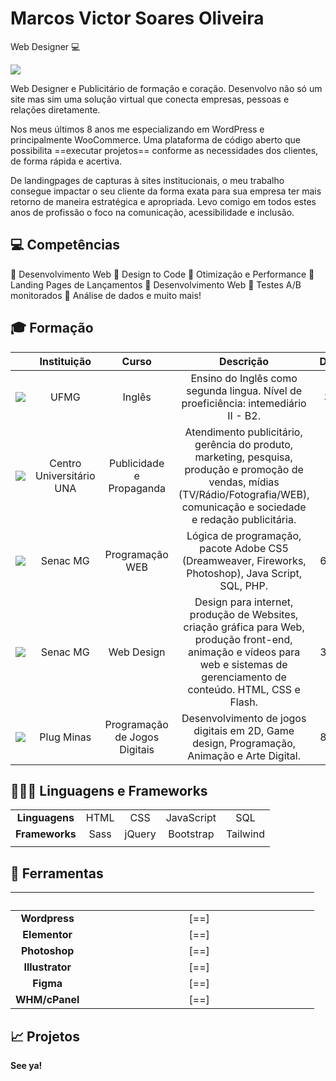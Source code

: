 # Marcos Victor Soares Oliveira
Web Designer 💻

![](https://media.licdn.com/dms/image/C4D03AQGIk-An7E61NA/profile-displayphoto-shrink_200_200/0/1650400711390?e=1709164800&v=beta&t=3wmJ1019x773c7fEorcq_oRLcL12jPurEbChchmQymc)


Web Designer e Publicitário de formação e coração. Desenvolvo não só um site mas sim uma solução virtual que conecta empresas, pessoas e relações diretamente.

Nos meus últimos 8 anos me especializando em WordPress e principalmente WooCommerce. Uma plataforma de código aberto que possibilita ==executar projetos== conforme as necessidades dos clientes, de forma rápida e acertiva.

De landingpages de capturas à sites institucionais, o meu trabalho consegue impactar o seu cliente da forma exata para sua empresa ter mais retorno de maneira estratégica e apropriada.
Levo comigo em todos estes anos de profissão o foco na comunicação, acessibilidade e inclusão.

## 💻 Competências

🔸 Desenvolvimento Web
🔸 Design to Code
🔸 Otimização e Performance
🔸 Landing Pages de Lançamentos
🔸 Desenvolvimento Web
🔸 Testes A/B monitorados
🔸 Análise de dados
   e muito mais!

## 🎓 Formação

| | Instituição | Curso | Descrição | Duração |
| :----: | :----: | :----: |  :----:  | :----: |
| ![](https://ufmg.br/assets/img/ufmg-social.jpg) | UFMG | Inglês | Ensino do Inglês como segunda lingua. Nível de proeficiência: intemediário II - B2. | 3 anos |
| ![](https://static.wixstatic.com/media/b83fad_c0c2c08cac0e4d19b4f63c38fa599c2a~mv2.png/v1/fill/w_560,h_316,al_c,q_85,usm_0.66_1.00_0.01,enc_auto/00_Una_NBrand_Red.png) | Centro Universitário UNA | Publicidade e Propaganda | Atendimento publicitário, gerência do produto, marketing, pesquisa, produção e promoção de vendas, mídias (TV/Rádio/Fotografia/WEB), comunicação e sociedade e redação publicitária. | 3,5 anos |
| ![](https://upload.wikimedia.org/wikipedia/commons/thumb/8/86/Senac_logo.svg/1200px-Senac_logo.svg.png) | Senac MG | Programação WEB | Lógica de programação, pacote Adobe CS5 (Dreamweaver, Fireworks, Photoshop), Java Script, SQL, PHP. | 6 meses |
| ![](https://upload.wikimedia.org/wikipedia/commons/thumb/8/86/Senac_logo.svg/1200px-Senac_logo.svg.png) | Senac MG | Web Design | Design para internet, produção de Websites, criação gráfica para Web, produção front-end, animação e vídeos para web e sistemas de gerenciamento de conteúdo. HTML, CSS e Flash. | 3 meses |
| ![](https://encrypted-tbn0.gstatic.com/images?q=tbn:ANd9GcSlB4BYe7zDU6MzyPSaKJdgYf4fnDKzUkA08g&usqp=CAU) | Plug Minas | Programação de Jogos Digitais | Desenvolvimento de jogos digitais em 2D, Game design, Programação, Animação e Arte Digital. | 8 meses |

## 👨🏻‍💻 Linguagens e Frameworks
|  |  |  |  |  |
|  :----:  | :----: | :----:  | :----: | :----: |
| **Linguagens** | HTML | CSS | JavaScript | SQL |
| **Frameworks** | Sass | jQuery | Bootstrap | Tailwind|
|  |  |  |  |  |


## 🔧 Ferramentas
|  | <span style="color: white;">**********************************</span> | 
| :----:   | :----: |
| **Wordpress** | [==] |
| **Elementor** | [==] |
| **Photoshop** | [==] |
| **Illustrator** | [==] | 
| **Figma** | [==] | 
| **WHM/cPanel** | [==] |


## 📈 Projetos


**See ya!**
